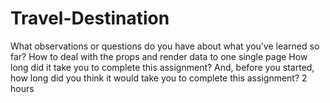 # Travel-Destination
What observations or questions do you have about what you’ve learned so far?
How to deal with the props and render data to one single page 
How long did it take you to complete this assignment? And, before you started, how long did you think it would take you to complete this assignment? 2 hours 
